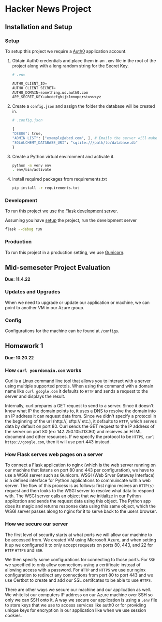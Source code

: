 # Hacker News Project

## Installation and Setup

### Setup

To setup this project we require a [Auth0](https://auth0.com) application account.

1. Obtain Auth0 credentials and place them in an `.env` file in the root of the project along with a long random string for the Secret Key.

    ```py
    # .env

    AUTH0_CLIENT_ID=
    AUTH0_CLIENT_SECRET=
    AUTH0_DOMAIN=something.us.auth0.com
    APP_SECRET_KEY=abcdefghijklmnopqrstuvwxyz
    ```

2. Create a `config.json` and assign the folder the database will be created in.

    ```py
    # .config.json

    {
    "DEBUG": true,
    "ADMIN_LIST": ["example@abcd.com", ], # Emails the server will make admin on login/signup
    "SQLALCHEMY_DATABASE_URI": "sqlite:///path/to/database.db"
    }
    ```

3. Create a Python virtual environment and activate it.

    ```bash
    python -m venv env
    . env/bin/activate
    ```

4. Install required packages from requirements.txt

    ```bash
    pip install -r requirements.txt
    ```

### Development

To run this project we use the [Flask development server](https://flask.palletsprojects.com/en/2.2.x/server).

Assuming you have [setup](#setup) the project, run the development server

```bash
flask --debug run
```

### Production

To run this project in a production setting, we use [Gunicorn](https://gunicorn.org).

## Mid-semeseter Project Evaluation

**Due: 11.4.22**

### Updates and Upgrades

When we need to upgrade or update our application or machine, we can point to another VM in our Azure group.

### Config

Configurations for the machine can be found at `/configs`.

## Homework 1

**Due: 10.20.22**

### How `curl yourdomain.com` works

Curl is a Linux command line tool that allows you to interact with a server using multiple supported protols. When using the command with a domain name like `curl google.com` it defaults to `HTTP` and sends a request to the server and displays the result.

Internally, curl prepares a GET request to send to a server. Since it doesn't know what IP the domain points to, it uses a DNS to resolve the domain into an IP address it can request data from. Since we didn't specify a protocol in the beginning of the url (http://, sftp:// etc.), it defaults to `HTTP`, which serves data by default on port 80. Curl sends the GET request to the IP address of the server on port 80 (ex: 142.250.105.113:80) and recieves an HTML document and other resources. If we specify the protocol to be `HTTPS`, `curl https://google.com`, then it will use port 443 instead.

### How Flask serves web pages on a server

To connect a Flask application to nginx (which is the web server running on our machine that listens on port 80 and 443 per configuration), we have to use a WSGI server such as Gunicorn. WSGI (Web Srver Gateway Interface) is a defined interface for Python applications to commuincate with a web server. The flow of this process is as follows: first nginx recives an `HTTP(s)` request and then looks to the WSGI server to resolve what data to respond with. The WSGI server calls an object that we initialize in our Python application and sends the request data using this object. The Python app does its magic and returns response data using this same object, which the WSGI server passes along to nginx for it to serve back to the users browser.

### How we secure our server

The first level of security starts at what ports we will allow our machine to be accessed from. We created VM using Microsoft Azure, and when setting it up we configured it to only accept requests on ports 80, 443, and 22 for `HTTP` `HTTPS` and `SSH`.

We then specify some configurations for connecting to those ports. For `SSH` we specified to only allow connections using a certificate instead of allowing access with a password. For `HTTP` and `HTTPS` we use our nginx configuration to redirect any connections from port 80 to port 443 and we use Certbot to create and add our SSL certifcates to be able to use `HTTPS`.

There are other ways we secure our machine and our application as well. We whitelist our computers IP address on our Azure machine over SSH so only we can SSH onto it. A way we secure our application is using a `.env` file to store keys that we use to access services like auth0 or for providing unique keys for encryption in our application like when we use session cookies.
